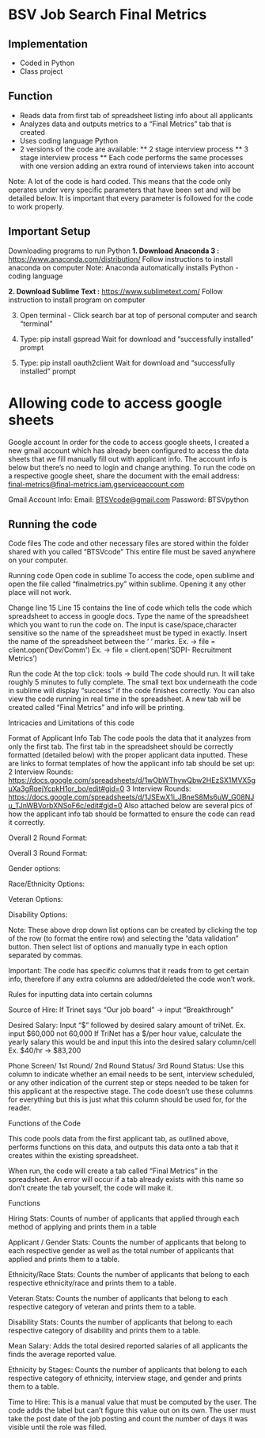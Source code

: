 # BSV Job Search Final Metrics

## Implementation

* Coded in Python
* Class project

## Function

* Reads data from first tab of spreadsheet listing info about all applicants
* Analyzes data and outputs metrics to a “Final Metrics” tab that is created
* Uses coding language Python 
* 2 versions of the code are available:
** 2 stage interview process
** 3 stage interview process
** Each code performs the same processes with one version adding an extra round of interviews taken into account

Note: A lot of the code is hard coded. This means that the code only operates under very specific parameters that have been set and will be detailed below. It is important that every parameter is followed for the code to work properly.


## Important Setup

Downloading programs to run Python
**1. Download Anaconda 3 :** https://www.anaconda.com/distribution/
Follow instructions to install anaconda on computer
Note: Anaconda automatically installs Python - coding language 
 
**2. Download Sublime Text :** https://www.sublimetext.com/ 
Follow instruction to install program on computer

3. Open terminal - Click search bar at top of personal computer and search “terminal”

4. Type: pip install gspread
Wait for download and “successfully installed” prompt

5. Type: pip install oauth2client
Wait for download and “successfully installed” prompt

# Allowing code to access google sheets
Google account
In order for the code to access google sheets, I created a new gmail account which has already been configured to access the data sheets that we fill manually fill out with applicant info. The account info is below but there’s no need to login and change anything.
To run the code on a respective google sheet, share the document with the email address: final-metrics@final-metrics.iam.gserviceaccount.com

Gmail Account Info:
Email: BTSVcode@gmail.com
Password: BTSVpython



## Running the code

Code files
The code and other necessary files are stored within the folder shared with you called “BTSVcode”
This entire file must be saved anywhere on your computer.

Running code
Open code in sublime
To access the code, open sublime and open the file called “finalmetrics.py” within sublime. Opening it any other place will not work. 

Change line 15
Line 15 contains the line of code which tells the code which spreadsheet to access in google docs. Type the name of the spreadsheet which you want to run the code on. The input is case/space,character sensitive so the name of the spreadsheet must be typed in exactly. Insert the name of the spreadsheet between the ‘ ‘ marks.
Ex.  ->   file = client.open('Dev/Comm') 
Ex.  ->   file = client.open(‘SDPI- Recruitment Metrics’)

Run the code
At the top click: tools -> build
The code should run. It will take roughly 5 minutes to fully complete. The small text box underneath the code in sublime will display “success” if the code finishes correctly. You can also view the code running in real time in the spreadsheet. A new tab will be created called “Final Metrics” and info will be printing.





Intricacies and Limitations of this code

Format of Applicant Info Tab
The code pools the data that it analyzes from only the first tab. The first tab in the spreadsheet should be correctly formatted (detailed below) with the proper applicant data inputted.
These are links to format templates of how the applicant info tab should be set up:
2 Interview Rounds: https://docs.google.com/spreadsheets/d/1wObWThywQbw2HEzSX1MVX5guXa3gRqejYcpkH1or_bo/edit#gid=0
3 Interview Rounds:
https://docs.google.com/spreadsheets/d/1JSEwX1i_JBneS8Ms6uW_G08NJu_TJnWBVorbXNSoF6c/edit#gid=0
Also attached below are several pics of how the applicant info tab should be formatted to ensure the code can read it correctly.

Overall 2 Round Format:




Overall 3 Round Format:









Gender options:













Race/Ethnicity Options: 















Veteran Options:



Disability Options:














Note:
These above drop down list options can be created by clicking the top of the row (to format the entire row) and selecting the “data validation” button. Then select list of options and manually type in each option separated by commas.

Important: The code has specific columns that it reads from to get certain info, therefore if any extra columns are added/deleted the code won’t work.


Rules for inputting data into certain columns

Source of Hire: If Trinet says “Our job board” → input “Breakthrough”

Desired Salary:
Input “$” followed by desired salary amount of triNet.
Ex. input $60,000  not  60,000
If TriNet has a $/per hour value, calculate the yearly salary this would be and input this into the desired salary column/cell
Ex. $40/hr  →  $83,200

Phone Screen/ 1st Round/ 2nd Round Status/ 3rd Round Status:
Use this column to indicate whether an email needs to be sent, interview scheduled, or any other indication of the current step or steps needed to be taken for this applicant at the respective stage. The code doesn’t use these columns for everything but this is just what this column should be used for, for the reader.


Functions of the Code

This code pools data from the first applicant tab, as outlined above, performs functions on this data, and outputs this data onto a tab that it creates within the existing spreadsheet. 

When run, the code will create a tab called “Final Metrics” in the spreadsheet. An error will occur if a tab already exists with this name so don’t create the tab yourself, the code will make it.

Functions

Hiring Stats:
Counts of number of applicants that applied through each method of applying and prints them in a table

Applicant / Gender Stats:
Counts the number of applicants that belong to each respective gender as well as the total number of applicants that applied and prints them to a table.

Ethnicity/Race Stats:
Counts the number of applicants that belong to each respective ethnicity/race and prints them to a table.

Veteran Stats:
Counts the number of applicants that belong to each respective category of veteran and prints them to a table.

Disability Stats:
Counts the number of applicants that belong to each respective category of disability and prints them to a table.

Mean Salary:
Adds the total desired reported salaries of all applicants the finds the average reported value.

Ethnicity by Stages:
Counts the number of applicants that belong to each respective category of ethnicity, interview stage, and gender and prints them to a table.




Time to Hire:
This is a manual value that must be computed by the user. The code adds the label but can’t figure this value out on its own. The user must take the post date of the job posting and count the number of days it was visible until the role was filled.
